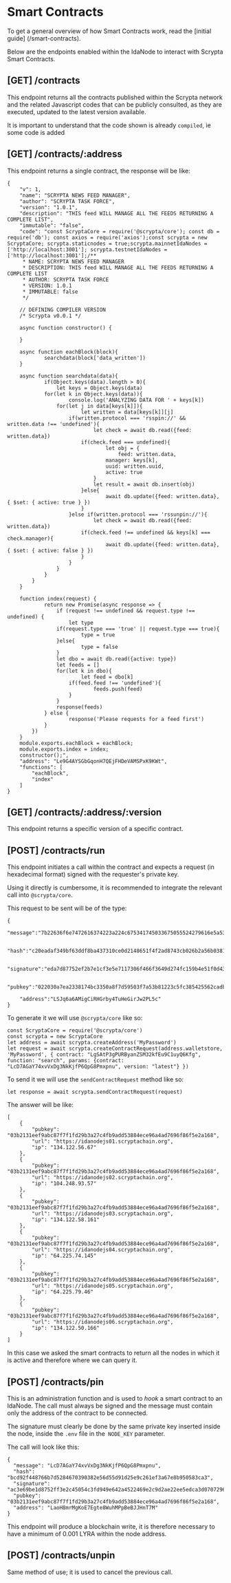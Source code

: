 # Smart Contracts

To get a general overview of how Smart Contracts work, read the [initial guide] (/smart-contracts).

Below are the endpoints enabled within the IdaNode to interact with Scrypta Smart Contracts.

## [GET] /contracts

This endpoint returns all the contracts published within the Scrypta network and the related Javascript codes that can be publicly consulted, as they are executed, updated to the latest version available.

It is important to understand that the code shown is already `compiled`, ie some code is added

## [GET] /contracts/:address

This endpoint returns a single contract, the response will be like:


```
{
    "v": 1,
    "name": "SCRYPTA NEWS FEED MANAGER",
    "author": "SCRYPTA TASK FORCE",
    "version": "1.0.1",
    "description": "THIS feed WILL MANAGE ALL THE FEEDS RETURNING A COMPLETE LIST",
    "immutable": "false",
    "code": "const ScryptaCore = require('@scrypta/core'); const db = require('db'); const axios = require('axios');const scrypta = new ScryptaCore; scrypta.staticnodes = true;scrypta.mainnetIdaNodes = ['http://localhost:3001']; scrypta.testnetIdaNodes = ['http://localhost:3001'];/**
	 * NAME: SCRYPTA NEWS FEED MANAGER
	 * DESCRIPTION: THIS feed WILL MANAGE ALL THE FEEDS RETURNING A COMPLETE LIST
	 * AUTHOR: SCRYPTA TASK FORCE
	 * VERSION: 1.0.1
	 * IMMUTABLE: false
	 */
	
	// DEFINING COMPILER VERSION
	/* Scrypta v0.0.1 */
	
	async function constructor() {

	}
	
	async function eachBlock(block){
		    searchdata(block['data_written'])
	}
	
	async function searchdata(data){
		    if(Object.keys(data).length > 0){
		        let keys = Object.keys(data)
	        for(let k in Object.keys(data)){
		            console.log('ANALYZING DATA FOR ' + keys[k])
	            for(let j in data[keys[k]]){
		                let written = data[keys[k]][j]
	                if(written.protocol === 'rsspin://' && written.data !== 'undefined'){
		                    let check = await db.read({feed: written.data})
	                    if(check.feed === undefined){
		                        let obj = {
		                            feed: written.data,
	                            manager: keys[k],
	                            uuid: written.uuid,
	                            active: true
	                        }
	                        let result = await db.insert(obj)
	                    }else{
		                        await db.update({feed: written.data}, { $set: { active: true } })
	                    }
	                }else if(written.protocol === 'rssunpin://'){
		                    let check = await db.read({feed: written.data})
	                    if(check.feed !== undefined && keys[k] === check.manager){
		                        await db.update({feed: written.data}, { $set: { active: false } })
	                    }
	                }
	            }
	        }
	    }
	}
	
	function index(request) {
		    return new Promise(async response => {
		        if (request !== undefined && request.type !== undefined) {
		            let type
	            if(request.type === 'true' || request.type === true){
		                type = true
	            }else{
		                type = false
	            }
	            let dbo = await db.read({active: type})
	            let feeds = []
	            for(let k in dbo){
		                let feed = dbo[k]
	                if(feed.feed !== 'undefined'){
		                    feeds.push(feed)
	                }
	            }
	            response(feeds)
	        } else {
		            response('Please requests for a feed first')
	        }
	    })
	}
	module.exports.eachBlock = eachBlock;
	module.exports.index = index;
	constructor();",
    "address": "Le9G4AYSGbGqonH7QEjFHDeVAMSPxK9KWt",
    "functions": [
        "eachBlock",
        "index"
    ]
}
```
## [GET] /contracts/:address/:version

This endpoint returns a specific version of a specific contract.

## [POST] /contracts/run

This endpoint initiates a call within the contract and expects a request (in hexadecimal format) signed with the requester's private key.

Using it directly is cumbersome, it is recommended to integrate the relevant call into `@scrypta/core`.

This request to be sent will be of the type:
```
{
	"message":"7b22636f6e7472616374223a224c675341745033675055524279616e5a534d33326b664575394331757951364b6667222c2266756e6374696f6e223a22696e646578222c22706172616d73223a7b22636f6e7472616374223a224c675341745033675055524279616e5a534d33326b664575394331757951364b6667222c2276657273696f6e223a226c6174657374227d7d",

	"hash":"c20eadaf349bf63ddf8ba437310ce0d2148651f4f2ad8743cb026b2a56b0381e",

	"signature":"eda7d87752ef2b7e1cf3e5e7117306f466f3649d274fc159b4e51f0d433cbf2f1d53640ad2f69aa1bbac2d0b71f6f27489115f2f793d36df447f143f394ba835",

	"pubkey":"022030a7ea2338174bc3350a8f7d59503f7a53b81223c5fc385425562cadb5164b",

	"address":"LSJq6a6AMigCiRHGrby4TuHeGirJw2PL5c"
}
```

To generate it we will use `@scrypta/core` like so:

```
const ScryptaCore = require('@scrypta/core')
const scrypta = new ScryptaCore
let address = await scrypta.createAddress('MyPassword')
let request = await scrypta.createContractRequest(address.walletstore, 'MyPassword', { contract: "LgSAtP3gPURByanZSM32kfEu9C1uyQ6Kfg", function: "search", params: {contract: "LcD7AGaY74xvVxDg3NkKjfP6QpG8Pmxpnu", version: "latest"} })
```

To send it we will use the `sendContractRequest` method like so:
```
let response = await scrypta.sendContractRequest(request)
```

The answer will be like:
```
[
    {
        "pubkey": "03b2131eef9abc87f7f1fd29b3a27c4fb9add53884ece96a4ad7696f86f5e2a168",
        "url": "https://idanodejs01.scryptachain.org",
        "ip": "134.122.56.67"
    },
    {
        "pubkey": "03b2131eef9abc87f7f1fd29b3a27c4fb9add53884ece96a4ad7696f86f5e2a168",
        "url": "https://idanodejs02.scryptachain.org",
        "ip": "104.248.93.57"
    },
    {
        "pubkey": "03b2131eef9abc87f7f1fd29b3a27c4fb9add53884ece96a4ad7696f86f5e2a168",
        "url": "https://idanodejs03.scryptachain.org",
        "ip": "134.122.58.161"
    },
    {
        "pubkey": "03b2131eef9abc87f7f1fd29b3a27c4fb9add53884ece96a4ad7696f86f5e2a168",
        "url": "https://idanodejs04.scryptachain.org",
        "ip": "64.225.74.145"
    },
    {
        "pubkey": "03b2131eef9abc87f7f1fd29b3a27c4fb9add53884ece96a4ad7696f86f5e2a168",
        "url": "https://idanodejs05.scryptachain.org",
        "ip": "64.225.79.46"
    },
    {
        "pubkey": "03b2131eef9abc87f7f1fd29b3a27c4fb9add53884ece96a4ad7696f86f5e2a168",
        "url": "https://idanodejs06.scryptachain.org",
        "ip": "134.122.50.166"
    }
]
```

In this case we asked the smart contracts to return all the nodes in which it is active and therefore where we can query it.

## [POST] /contracts/pin

This is an administration function and is used to *hook* a smart contract to an IdaNode. The call must always be signed and the message must contain only the address of the contract to be connected.

The signature must clearly be done by the same private key inserted inside the node, inside the `.env` file in the` NODE_KEY` parameter.

The call will look like this:
```
{
  "message": "LcD7AGaY74xvVxDg3NkKjfP6QpG8Pmxpnu",
  "hash": "bcd92f448766b7d5284670390382e56d55d91d25e9c261ef3a67e8b950583ca3",
  "signature": "ac3e69be1d8752ff3e2c45054c3fd949e642a4522469e2c9d2ae22ee5edca3d0707296e592512f9ae9a52443fbcaf004fe82bc19b7a70caafbe6c244a079fd57",
  "pubkey": "03b2131eef9abc87f7f1fd29b3a27c4fb9add53884ece96a4ad7696f86f5e2a168",
  "address": "LaoH8mrMgKoE7Egte8WuhMPpBeBJJHnT7M"
}
```

This endpoint will produce a blockchain write, it is therefore necessary to have a minimum of 0.001 LYRA within the node address.

## [POST] /contracts/unpin

Same method of use; it is used to cancel the previous call.